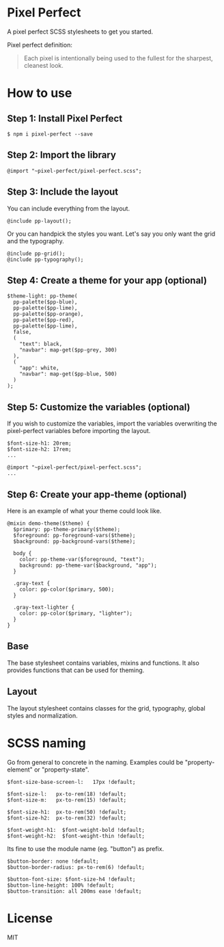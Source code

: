 # Pixel Perfect

A pixel perfect SCSS stylesheets to get you started.

Pixel perfect definition:

> Each pixel is intentionally being used to the fullest for the sharpest, cleanest look.

# How to use

## Step 1: Install Pixel Perfect

```
$ npm i pixel-perfect --save
```

## Step 2: Import the library
```
@import "~pixel-perfect/pixel-perfect.scss";
```

## Step 3: Include the layout

You can include everything from the layout.

```
@include pp-layout();
```

Or you can handpick the styles you want. Let's say you only want the grid and the typography.
```
@include pp-grid();
@include pp-typography();
```

## Step 4: Create a theme for your app (optional)
```
$theme-light: pp-theme(
  pp-palette($pp-blue),
  pp-palette($pp-lime),
  pp-palette($pp-orange),
  pp-palette($pp-red),
  pp-palette($pp-lime),
  false,
  (
    "text": black,
    "navbar": map-get($pp-grey, 300)
  ),
  (
    "app": white,
    "navbar": map-get($pp-blue, 500)
  )
);
```

## Step 5: Customize the variables (optional)
If you wish to customize the variables, import the variables overwriting the pixel-perfect variables before importing the layout.
```
$font-size-h1: 20rem;
$font-size-h2: 17rem;
...

@import "~pixel-perfect/pixel-perfect.scss";
...
```

## Step 6: Create your app-theme (optional)
Here is an example of what your theme could look like.
```
@mixin demo-theme($theme) {
  $primary: pp-theme-primary($theme);
  $foreground: pp-foreground-vars($theme);
  $background: pp-background-vars($theme);

  body {
    color: pp-theme-var($foreground, "text");
    background: pp-theme-var($background, "app");
  }

  .gray-text {
    color: pp-color($primary, 500);
  }

  .gray-text-lighter {
    color: pp-color($primary, "lighter");
  }
}
```

## Base

The base stylesheet contains variables, mixins and functions. It also provides functions that can be used for theming.

## Layout

The layout stylesheet contains classes for the grid, typography, global styles and normalization.

# SCSS naming

Go from general to concrete in the naming. Examples could be "property-element" or "property-state".
```
$font-size-base-screen-l:   17px !default;

$font-size-l:   px-to-rem(18) !default;
$font-size-m:   px-to-rem(15) !default; 

$font-size-h1:  px-to-rem(50) !default;
$font-size-h2:  px-to-rem(32) !default;

$font-weight-h1:  $font-weight-bold !default;
$font-weight-h2:  $font-weight-thin !default;

```

Its fine to use the module name (eg. "button") as prefix. 
```
$button-border: none !default;
$button-border-radius: px-to-rem(6) !default;

$button-font-size: $font-size-h4 !default;
$button-line-height: 100% !default;
$button-transition: all 200ms ease !default;
```

# License

MIT
